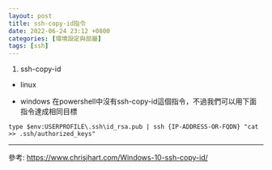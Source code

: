 ```yaml
---
layout: post
title: ssh-copy-id指令
date: 2022-06-24 23:12 +0800
categories: [環境設定與部屬]
tags: [ssh]
---
```


1. ssh-copy-id
* linux

* windows
在powershell中沒有ssh-copy-id這個指令，不過我們可以用下面指令達成相同目標
```shell
type $env:USERPROFILE\.ssh\id_rsa.pub | ssh {IP-ADDRESS-OR-FQDN} "cat >> .ssh/authorized_keys"
```

---
參考:
https://www.chrisjhart.com/Windows-10-ssh-copy-id/